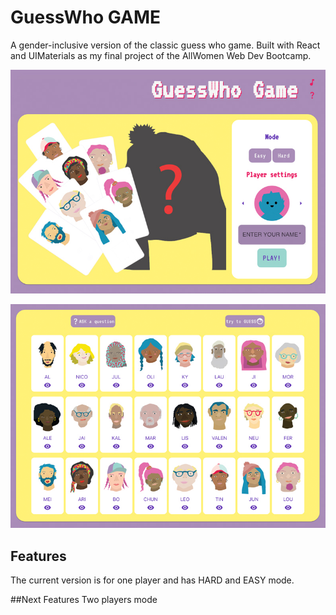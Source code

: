 # GuessWho GAME

A gender-inclusive version of the classic guess who game.
Built with React and UIMaterials as my final project of the AllWomen Web Dev Bootcamp.



![Home Page](public/111.jpg?raw=true "Home webpage")

![Game Page](public/222.jpg?raw=true "Game webpage")

## Features
The current version is for one player and has HARD and EASY mode.

##Next Features
Two players mode





